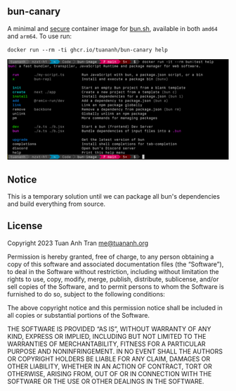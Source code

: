 bun-canary
----------

A minimal and [secure](https://github.com/tuananh/bun-container-image/security/advisories) container image for [bun.sh](https://bun.sh/), available in both `amd64` and `arm64`. To use run:

```
docker run --rm -ti ghcr.io/tuananh/bun-canary help
```

![](./bun.png)

## Notice

This is a temporary solution until we can package all bun's dependencies and build everything from source.

## License

Copyright 2023 Tuan Anh Tran <me@tuananh.org>

Permission is hereby granted, free of charge, to any person obtaining a copy of this software and associated documentation files (the “Software”), to deal in the Software without restriction, including without limitation the rights to use, copy, modify, merge, publish, distribute, sublicense, and/or sell copies of the Software, and to permit persons to whom the Software is furnished to do so, subject to the following conditions:

The above copyright notice and this permission notice shall be included in all copies or substantial portions of the Software.

THE SOFTWARE IS PROVIDED “AS IS”, WITHOUT WARRANTY OF ANY KIND, EXPRESS OR IMPLIED, INCLUDING BUT NOT LIMITED TO THE WARRANTIES OF MERCHANTABILITY, FITNESS FOR A PARTICULAR PURPOSE AND NONINFRINGEMENT. IN NO EVENT SHALL THE AUTHORS OR COPYRIGHT HOLDERS BE LIABLE FOR ANY CLAIM, DAMAGES OR OTHER LIABILITY, WHETHER IN AN ACTION OF CONTRACT, TORT OR OTHERWISE, ARISING FROM, OUT OF OR IN CONNECTION WITH THE SOFTWARE OR THE USE OR OTHER DEALINGS IN THE SOFTWARE.
